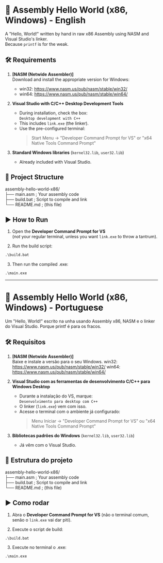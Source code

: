 # 🧠 Assembly Hello World (x86, Windows) - English

A "Hello, World!" written by hand in raw x86 Assembly using NASM and Visual Studio's linker.  
Because `printf` is for the weak.

## 🛠️ Requirements

1. **[NASM (Netwide Assembler)]**  
   Download and install the appropriate version for Windows:  
   - win32: https://www.nasm.us/pub/nasm/stable/win32/  
   - win64: https://www.nasm.us/pub/nasm/stable/win64/

2. **Visual Studio with C/C++ Desktop Development Tools**
   - During installation, check the box:  
     `Desktop development with C++`
   - This includes `link.exe` (the linker).
   - Use the pre-configured terminal:
     > Start Menu → "Developer Command Prompt for VS" or "x64 Native Tools Command Prompt"

3. **Standard Windows libraries** (`kernel32.lib`, `user32.lib`)  
   - Already included with Visual Studio.

## 📁 Project Structure
assembly-hello-world-x86/  
├── main.asm ; Your assembly code  
├── build.bat ; Script to compile and link  
└── README.md ; (this file)  


## ▶️ How to Run

1. Open the **Developer Command Prompt for VS**  
   (*not* your regular terminal, unless you want `link.exe` to throw a tantrum).

2. Run the build script:
```cmd
.\build.bat
```

3. Then run the compiled .exe:
```cmd
.\main.exe
```
------------------------------------------------------------------------------------------------------------

# 🧠 Assembly Hello World (x86, Windows) - Portuguese

Um "Hello, World!" escrito na unha usando Assembly x86, NASM e o linker do Visual Studio. Porque printf é para os fracos.

## 🛠️ Requisitos

1. **[NASM (Netwide Assembler)]**  
   Baixe e instale a versão para o seu Windows.
   win32: https://www.nasm.us/pub/nasm/stable/win32/
   win64: https://www.nasm.us/pub/nasm/stable/win64/

2. **Visual Studio com as ferramentas de desenvolvimento C/C++ para Windows Desktop**
   - Durante a instalação do VS, marque:  
     `Desenvolvimento para desktop com C++`
   - O linker (`link.exe`) vem com isso.
   - Acesse o terminal com o ambiente já configurado:
     > Menu Iniciar → "Developer Command Prompt for VS" ou "x64 Native Tools Command Prompt"

3. **Bibliotecas padrões do Windows** (`kernel32.lib`, `user32.lib`)
   - Já vêm com o Visual Studio.


## 📁 Estrutura do projeto
assembly-hello-world-x86/  
├── main.asm ; Your assembly code  
├── build.bat ; Script to compile and link  
└── README.md ; (this file)  


## ▶️ Como rodar

1. Abra o **Developer Command Prompt for VS** (não o terminal comum, senão o `link.exe` vai dar piti).

2. Execute o script de build:
```cmd
.\build.bat
```

3. Execute no terminal o .exe:
```cmd
.\main.exe
```